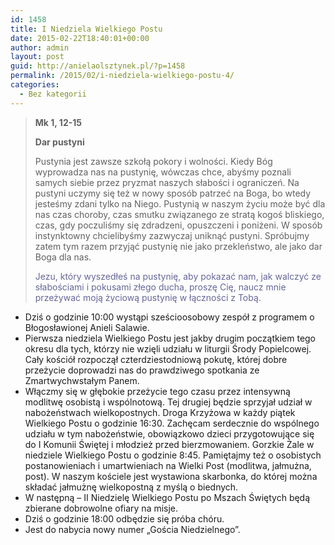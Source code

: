 ```yaml
---
id: 1458
title: I Niedziela Wielkiego Postu
date: 2015-02-22T18:40:01+00:00
author: admin
layout: post
guid: http://anielaolsztynek.pl/?p=1458
permalink: /2015/02/i-niedziela-wielkiego-postu-4/
categories:
  - Bez kategorii
---
```

> **Mk 1, 12-15**
> 
> **Dar pustyni**
> 
> Pustynia jest zawsze szkołą pokory i wolności. Kiedy Bóg wyprowadza nas na pustynię, wówczas chce, abyśmy poznali samych siebie przez pryzmat naszych słabości i ograniczeń. Na pustyni uczymy się też w nowy sposób patrzeć na Boga, bo wtedy jesteśmy zdani tylko na Niego. Pustynią w naszym życiu może być dla nas czas choroby, czas smutku związanego ze stratą kogoś bliskiego, czas, gdy poczuliśmy się zdradzeni, opuszczeni i poniżeni. W sposób instynktowny chcielibyśmy zazwyczaj uniknąć pustyni. Spróbujmy zatem tym razem przyjąć pustynię nie jako przekleństwo, ale jako dar Boga dla nas.
> 
> <span style="color: #666699;">Jezu, który wyszedłeś na pustynię, aby pokazać nam, jak walczyć ze słabościami i pokusami złego ducha, proszę Cię, naucz mnie przeżywać moją życiową pustynię w łączności z Tobą.</span>

  * Dziś o godzinie 10:00 wystąpi sześcioosobowy zespół z programem o Błogosławionej Anieli Salawie.
  * Pierwsza niedziela Wielkiego Postu jest jakby drugim początkiem tego okresu dla tych, którzy nie wzięli udziału w liturgii Środy Popielcowej. Cały kościół rozpoczął czterdziestodniową pokutę, której dobre przeżycie doprowadzi nas do prawdziwego spotkania ze Zmartwychwstałym Panem.
  * Włączmy się w głębokie przeżycie tego czasu przez intensywną modlitwę osobistą i wspólnotową. Tej drugiej będzie sprzyjał udział w nabożeństwach wielkopostnych. Droga Krzyżowa w każdy piątek Wielkiego Postu o godzinie 16:30. Zachęcam serdecznie do wspólnego udziału w tym nabożeństwie, obowiązkowo dzieci przygotowujące się do I Komunii Świętej i młodzież przed bierzmowaniem. Gorzkie Żale w niedziele Wielkiego Postu o godzinie 8:45. Pamiętajmy też o osobistych postanowieniach i umartwieniach na Wielki Post (modlitwa, jałmużna, post). W naszym kościele jest wystawiona skarbonka, do której można składać jałmużnę wielkopostną z myślą o biednych.
  * W następną &#8211; II Niedzielę Wielkiego Postu po Mszach Świętych będą zbierane dobrowolne ofiary na misje.
  * Dziś o godzinie 18:00 odbędzie się próba chóru.
  * Jest do nabycia nowy numer &#8222;Gościa Niedzielnego&#8221;.
